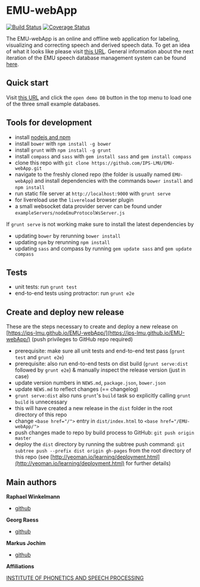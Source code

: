 # EMU-webApp

[![Build Status](https://travis-ci.org/IPS-LMU/EMU-webApp.png)](https://travis-ci.org/IPS-LMU/EMU-webApp)
[![Coverage Status](https://img.shields.io/coveralls/IPS-LMU/EMU-webApp.svg)](https://coveralls.io/r/IPS-LMU/EMU-webApp)

The EMU-webApp is an online and offline web application for labeling, visualizing and correcting speech and derived speech data. To get an idea of what it looks like please visit [this URL](http://ips-lmu.github.io/EMU-webApp/). General information about the next iteration of the EMU speech database management system can be found [here](http://ips-lmu.github.io/EMU.html).


## Quick start

Visit [this URL](http://ips-lmu.github.io/EMU-webApp/) and click the `open demo DB` button in the top menu to load one of the three small example databases.

## Tools for development

* install [nodejs and npm](http://nodejs.org/)
* install `bower` with `npm install -g bower`
* install `grunt` with `npm install -g grunt`
* install `compass` and `sass` with `gem install sass` and `gem install compass`
* clone this repo with `git clone https://github.com/IPS-LMU/EMU-webApp.git`
* navigate to the freshly cloned repo (the folder is usually named `EMU-webApp`) and install dependencies with the commands `bower install` and `npm install`
* run static file server at `http://localhost:9000`  with `grunt serve`
* for livereload use the `livereload` browser plugin
* a small websocket data provider server can be found under `exampleServers/nodeEmuProtocolWsServer.js`

If `grunt serve` is not working make sure to install the latest dependencies by

* updating `bower` by rerunning `bower install`
* updating `npm` by rerunning `npm install`
* updating `sass` and compass by running `gem update sass` and `gem update compass`

## Tests
* unit tests: run `grunt test`
* end-to-end tests using protractor: run `grunt e2e`

## Create and deploy new release

These are the steps necessary to create and deploy a new release on [https://ips-lmu.github.io/EMU-webApp/](https://ips-lmu.github.io/EMU-webApp/) (push privileges to GitHub repo required)

* prerequisite: make sure all unit tests and end-to-end test pass (`grunt test` and `grunt e2e`)
* prerequisite: also run end-to-end tests on dist build (`grunt serve:dist` followed by `grunt e2e`) & manually inspect the release version (just in case)
* update version numbers in `NEWS.md`, `package.json`, `bower.json`
* update `NEWS.md` to reflect changes (== changelog)
* `grunt serve:dist` also runs `grunt`'s `build` task so explicitly calling `grunt build` is unnecessary
* this will have created a new release in the `dist` folder in the root directory of this repo
* change `<base href="/">` entry in `dist/index.html` to `<base href="/EMU-webApp/">` 
* push changes made to repo by build process to GitHub: `git push origin master`
* deploy the `dist` directory by running the subtree push command: `git subtree push --prefix dist origin gh-pages` from the root directory of this repo (see [http://yeoman.io/learning/deployment.html](http://yeoman.io/learning/deployment.html) for further details)


## Main authors

**Raphael Winkelmann**

+ [github](http://github.com/raphywink)

**Georg Raess**

+ [github](http://github.com/georgraess)

**Markus Jochim**

+ [github](http://github.com/MJochim)

**Affiliations**

[INSTITUTE OF PHONETICS AND SPEECH PROCESSING](http://www.en.phonetik.uni-muenchen.de/)
